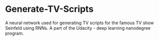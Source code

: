 # Generate-TV-Scripts
A neural network used for generating TV scripts for the famous TV show Seinfeld using RNNs. A part of the Udacity - deep learning nanodegree program.
